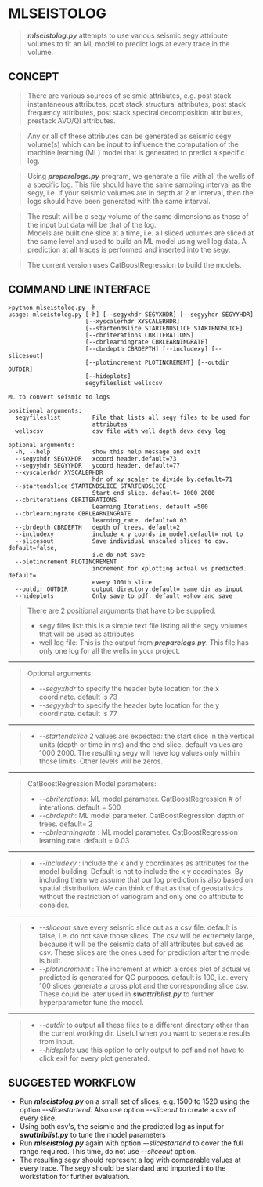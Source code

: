 

# MLSEISTOLOG
>  *__mlseistolog.py__* attempts to use various seismic segy attribute volumes to fit an ML model to predict logs at every trace in the volume.

##  CONCEPT
>  There are various sources of seismic attributes, e.g. post stack instantaneous attributes, post stack structural attributes, post stack frequency attributes, post stack spectral decomposition attributes, prestack AVO/QI attributes.  

>  Any or all of these attributes can be generated as seismic segy volume(s) which can be input to influence the computation of the machine learning (ML) model that is generated to predict a specific log.  

>Using *__preparelogs.py__* program, we generate a file with all the wells of a specific log. This file should have the same sampling interval as the segy, i.e. if your seismic volumes are in depth at 2 m interval, then the logs should have been generated with the same interval.  

>  The result will be a segy volume of the same dimensions as those of the input but data will be that of the log.  
Models are built one slice at a time, i.e. all sliced volumes are sliced at the same level and used to build an ML model using well log data. A prediction at all traces is performed and inserted into the segy.  

>  The current version uses CatBoostRegression to build the models.



## COMMAND LINE INTERFACE  

```
>python mlseistolog.py -h
usage: mlseistolog.py [-h] [--segyxhdr SEGYXHDR] [--segyyhdr SEGYYHDR]
                      [--xyscalerhdr XYSCALERHDR]
                      [--startendslice STARTENDSLICE STARTENDSLICE]
                      [--cbriterations CBRITERATIONS]
                      [--cbrlearningrate CBRLEARNINGRATE]
                      [--cbrdepth CBRDEPTH] [--includexy] [--slicesout]
                      [--plotincrement PLOTINCREMENT] [--outdir OUTDIR]
                      [--hideplots]
                      segyfileslist wellscsv

ML to convert seismic to logs

positional arguments:
  segyfileslist         File that lists all segy files to be used for
                        attributes
  wellscsv              csv file with well depth devx devy log

optional arguments:
  -h, --help            show this help message and exit
  --segyxhdr SEGYXHDR   xcoord header.default=73
  --segyyhdr SEGYYHDR   ycoord header. default=77
  --xyscalerhdr XYSCALERHDR
                        hdr of xy scaler to divide by.default=71
  --startendslice STARTENDSLICE STARTENDSLICE
                        Start end slice. default= 1000 2000
  --cbriterations CBRITERATIONS
                        Learning Iterations, default =500
  --cbrlearningrate CBRLEARNINGRATE
                        learning_rate. default=0.03
  --cbrdepth CBRDEPTH   depth of trees. default=2
  --includexy           include x y coords in model.default= not to
  --slicesout           Save individual unscaled slices to csv. default=false,
                        i.e do not save
  --plotincrement PLOTINCREMENT
                        increment for xplotting actual vs predicted. default=
                        every 100th slice
  --outdir OUTDIR       output directory,default= same dir as input
  --hideplots           Only save to pdf. default =show and save
  ```
  
>  There are 2 positional arguments that have to be supplied:  
>*  segy files list: this is a simple text file listing all the segy volumes that will be used as attributes  
>*  well log file: This is the output from *__preparelogs.py__*. This file has only one log for all the wells in your project.  
---

>  Optional arguments:  
>*  *--segyxhdr* to specify the header byte location for the x coordinate. default is 73  
>*  *--segyyhdr* to specify the header byte location for the y coordinate. default is 77  
---
>*  *--startendslice* 2 values are expected: the start slice in the vertical units (depth or time in ms) and the end slice. default values are 1000 2000. The resulting segy will have log values only within those limits. Other levels will be zeros.  
---  
>  CatBoostRegression Model parameters:  
>*  *--cbriterations*: ML model parameter. CatBoostRegression # of interations. default = 500  
>*  *--cbrdepth*: ML model parameter. CatBoostRegression depth of trees. default= 2  
>*  *--cbrlearningrate* : ML model parameter. CatBoostRegression learning rate. default = 0.03  
---  
>*  *--includexy* : include the x and y coordinates as attributes for the model building. Default is not to include the x y coordinates. By including them we assume that our log prediction is also based on spatial distribution. We can think of that as that of geostatistics without the restriction of variogram and only one co attribute to consider.  
---  
>*  *--sliceout* save every seismic slice out as a csv file. default is false, i.e. do not save those slices. The csv will be extremely large, because it will be the seismic data of all attributes but saved as csv. These slices are the ones used for prediction after the model is built.  
>*  *--plotincrement* : The increment at which a cross plot of actual vs predicted is generated for QC purposes. default is 100, i.e. every 100 slices generate a cross plot and the corresponding slice csv. These could be later used in *__swattriblist.py__* to further hyperparameter tune the model.  
---   
>*  *--outdir* to output all these files to a different directory other than the current working dir. Useful when you want to seperate results from input.  
>*  *--hideplots* use this option to only output to pdf and not have to click exit for every plot generated.  



## SUGGESTED WORKFLOW

*  Run *__mlseistolog.py__* on a small set of slices, e.g. 1500 to 1520 using the option *--slicestartend*. Also use option *--sliceout* to create a csv of every slice.  
*  Using both csv's, the seismic and the predicted log as input for *__swattriblist.py__* to tune the model parameters  
*  Run *__mlseistolog.py__* again with option *--slicestartend* to cover the full range required. This time, do not use *--sliceout* option.  
*  The resulting segy should represent a log with comparable values at every trace. The segy should be standard and imported into the workstation for further evaluation.  



  
  
  